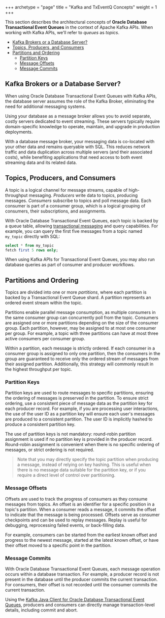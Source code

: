 +++
archetype = "page"
title = "Kafka and TxEventQ Concepts"
weight = 1
+++

This section describes the architectural concepts of **Oracle Database Transactional Event Queues** in the context of Apache Kafka APIs. When working with Kafka APIs, we'll refer to _queues_ as _topics_.

* [Kafka Brokers or a Database Server?](#kafka-brokers-or-a-database-server)
* [Topics, Producers, and Consumers](#topics-producers-and-consumers)
* [Partitions and Ordering](#partitions-and-ordering)
  * [Partition Keys](#partition-keys)
  * [Message Offsets](#message-offsets)
  * [Message Commits](#message-commits)


## Kafka Brokers or a Database Server?

When using Oracle Database Transactional Event Queues with Kafka APIs, the database server assumes the role of the Kafka Broker, eliminating the need for additional messaging systems.

Using your database as a message broker allows you to avoid separate, costly servers dedicated to event streaming. These servers typically require domain-specific knowledge to operate, maintain, and upgrade in production deployments.

With a database message broker, your messaging data is co-located with your other data and remains queryable with SQL. This reduces network traffic and data duplication across multiple servers (and their associated costs), while benefiting applications that need access to both event streaming data and its related data.

## Topics, Producers, and Consumers

A topic is a logical channel for message streams, capable of high-throughput messaging. _Producers_ write data to topics, producing messages. _Consumers_ subscribe to topics and poll message data. Each consumer is part of a consumer group, which is a logical grouping of consumers, their subscriptions, and assignments.

With Oracle Database Transactional Event Queues, each topic is backed by a queue table, allowing [transactional messaging](./transactional-messaging.md) and query capabilities. For example, you can query the first five messages from a topic named `my_topic` directly with SQL:

```sql
select * from my_topic
fetch first 5 rows only;
```

When using Kafka APIs for Transactional Event Queues, you may also run database queries as part of consumer and producer workflows.

## Partitions and Ordering

Topics are divided into one or more _partitions_, where each partition is backed by a Transactional Event Queue shard. A partition represents an ordered event stream within the topic. 

Partitions enable parallel message consumption, as multiple consumers in the same consumer group can concurrently poll from the topic. Consumers are assigned one or more partitions depending on the size of the consumer group. Each partition, however, may be assigned to at most one consumer per group. For example, a topic with three partitions can have at most three active consumers per consumer group.

Within a partition, each message is strictly ordered. If each consumer in a consumer group is assigned to only one partition, then the consumers in the group are guaranteed to receive only the ordered stream of messages from their assigned partition. Additionally, this strategy will commonly result in the highest throughput per topic.

### Partition Keys

Partition keys are used to route messages to specific partitions, ensuring the ordering of messages is preserved in the partition. To ensure strict ordering, use a consistent piece of message data as the partition key for each producer record. For example, if you are processing user interactions, the use of the user ID as a partition key will ensure each user's messages are produced to a consistent partition. The user ID is implicitly hashed to produce a consistent partition key.

The use of partition keys is not mandatory: round-robin partition assignment is used if no partition key is provided in the producer record. Round-robin assignment is convenient when there is no specific ordering of messages, or strict ordering is not required.

 > Note that you may directly specify the topic partition when producing a message, instead of relying on key hashing. This is useful when there is no message data suitable for the partition key, or if you require a direct level of control over partitioning.

### Message Offsets

Offsets are used to track the progress of consumers as they consume messages from topics. An offset is an identifier for a specific position in a topic's partition. When a consumer reads a message, it commits the offset to indicate that the message is being processed. Offsets serve as consumer checkpoints and can be used to replay messages. Replay is useful for debugging, reprocessing failed events, or back-filling data.

For example, consumers can be started from the earliest known offset and progress to the newest message, started at the latest known offset, or have their offset moved to a specific point in the partition.

### Message Commits

With Oracle Database Transactional Event Queues, each message operation occurs within a database transaction. For example, a producer record is not present in the database until the producer commits the current transaction. For consumers, their offset is not recorded until the consumer commits the current transaction.

Using the [Kafka Java Client for Oracle Database Transactional Event Queues](https://github.com/oracle/okafka), producers and consumers can directly manage transaction-level details, including commit and abort.